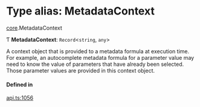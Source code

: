 # Type alias: MetadataContext

[core](../modules/core.md).MetadataContext

Ƭ **MetadataContext**: `Record`<`string`, `any`\>

A context object that is provided to a metadata formula at execution time.
For example, an autocomplete metadata formula for a parameter value may need
to know the value of parameters that have already been selected. Those parameter
values are provided in this context object.

#### Defined in

[api.ts:1056](https://github.com/coda/packs-sdk/blob/main/api.ts#L1056)

